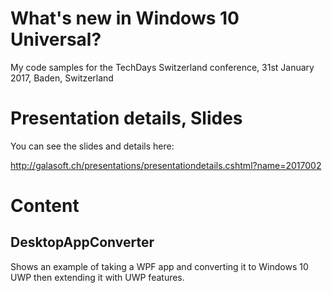 # What's new in Windows 10 Universal? 
My code samples for the TechDays Switzerland conference, 31st January 2017, Baden, Switzerland

# Presentation details, Slides

You can see the slides and details here:

http://galasoft.ch/presentations/presentationdetails.cshtml?name=2017002

# Content

## DesktopAppConverter

Shows an example of taking a WPF app and converting it to Windows 10 UWP then extending it with UWP features.
